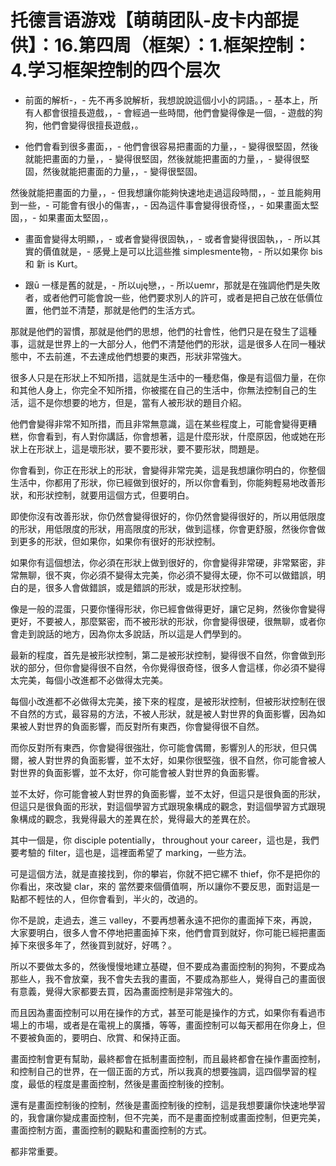 # 托德言语游戏【萌萌团队-皮卡内部提供】：16.第四周（框架）：1.框架控制：4.学习框架控制的四个层次

- 前面的解析-，- 先不再多說解析，我想說說這個小小的詞語。，- 基本上，所有人都會很擅長遊戲，，- 會經過一些時間，他們會變得像是一個，- 遊戲的狗狗，他們會變得很擅長遊戲，。

- 他們會看到很多畫面，，- 他們會很容易把畫面的力量，，- 變得很堅固，然後就能把畫面的力量，，- 變得很堅固，然後就能把畫面的力量，，- 變得很堅固，然後就能把畫面的力量，，- 變得很堅固。

然後就能把畫面的力量，，- 但我想讓你能夠快速地走過這段時間，，- 並且能夠用到一些，- 可能會有很小的傷害，，- 因為這件事會變得很奇怪，，- 如果畫面太堅固，，- 如果畫面太堅固，。

- 畫面會變得太明顯，，- 或者會變得很固執，，- 或者會變得很固執，，- 所以其實的價值就是，- 感覺上是可以比這些推 simplesmente物，- 所以如果你 bis 和 新 is Kurt。

- 跟ū 一樣是舊的就是，- 所以uję戀，，- 所以uemr，那就是在強調他們是失敗者，或者他們可能會說一些，他們要求別人的許可，或者是把自己放在低價位置，他們並不清楚，那就是他們的生活方式。

那就是他們的習慣，那就是他們的思想，他們的社會性，他們只是在發生了這種事，這就是世界上的一大部分人，他們不清楚他們的形狀，這是很多人在同一種狀態中，不去前進，不去達成他們想要的東西，形狀非常強大。

很多人只是在形狀上不知所措，這就是生活中的一種悲傷，像是有這個力量，在你和其他人身上，你完全不知所措，你被擺在自己的生活中，你無法控制自己的生活，這不是你想要的地方，但是，當有人被形狀的題目介紹。

他們會變得非常不知所措，而且非常無意識，這在某些程度上，可能會變得更糟糕，你會看到，有人對你講話，你會想著，這是什麼形狀，什麼原因，他或她在形狀上在形狀上，這是壞形狀，要不要形狀，要不要形狀，問題是。

你會看到，你正在形狀上的形狀，會變得非常完美，這是我想讓你明白的，你整個生活中，你都用了形狀，你已經做到很好的，所以你會看到，你能夠輕易地改善形狀，和形狀控制，就要用這個方式，但要明白。

即使你沒有改善形狀，你仍然會變得很好的，你仍然會變得很好的，所以用低限度的形狀，用低限度的形狀，用高限度的形狀，做到這樣，你會更舒服，然後你會做到更多的形狀，但如果你，如果你有很好的形狀控制。

如果你有這個想法，你必須在形狀上做到很好的，你會變得非常硬，非常緊密，非常無聊，很不爽，你必須不變得太完美，你必須不變得太硬，你不可以做錯誤，明白的是，很多人會做錯誤，或是錯誤的形狀，或是形狀控制。

像是一般的混蛋，只要你懂得形狀，你已經會做得更好，讓它足夠，然後你會變得更好，不要被人，那麼緊密，而不被形狀的形狀，你會變得很硬，很無聊，或者你會走到說話的地方，因為你太多說話，所以這是人們學到的。

最新的程度，首先是被形狀控制，第二是被形狀控制，變得很不自然，你會做到形狀的部分，但你會變得很不自然，令你覺得很奇怪，很多人會這樣，你必須不變得太完美，每個小改進都不必做得太完美。

每個小改進都不必做得太完美，接下來的程度，是被形狀控制，但被形狀控制在很不自然的方式，最容易的方法，不被人形狀，就是被人對世界的負面影響，因為如果被人對世界的負面影響，而反對所有東西，你會變得很不自然。

而你反對所有東西，你會變得很強壯，你可能會偶爾，影響別人的形狀，但只偶爾，被人對世界的負面影響，並不太好，如果你很堅強，很不自然，你可能會被人對世界的負面影響，並不太好，你可能會被人對世界的負面影響。

並不太好，你可能會被人對世界的負面影響，並不太好，但這只是很負面的形狀，但這只是很負面的形狀，對這個學習方式跟現象構成的觀念，對這個學習方式跟現象構成的觀念，我覺得最大的差異在於，覺得最大的差異在於。

其中一個是，你 disciple potentially， throughout your career，這也是，我們要考驗的 filter，這也是，這裡面希望了 marking，一些方法。

可是這個方法，就是直接找到，你的攀岩，你就不把它縲不 thief，你不是把你的你看出，來改變 clar，來的 當然要來個價值啊，所以讓你不要反思，面對這是一點都不輕怯的人，但你會看到，半火的，改過的。

你不是說，走過去，進三 valley，不要再想著永遠不把你的畫面掉下來，再說，大家要明白，很多人會不停地把畫面掉下來，他們會買到就好，你可能已經把畫面掉下來很多年了，然後買到就好，好嗎？。

所以不要做太多的，然後慢慢地建立基礎，但不要成為畫面控制的狗狗，不要成為那些人，我不會放棄，我不會失去我的畫面，不要成為那些人，覺得自己的畫面很有意義，覺得大家都要去買，因為畫面控制是非常強大的。

而且因為畫面控制可以用在操作的方式，甚至可能是操作的方式，如果你有看過市場上的市場，或者是在電視上的廣播，等等，畫面控制可以每天都用在你身上，但不要被負面的，要明白、欣賞、和保持正面。

畫面控制會更有幫助，最終都會在抵制畫面控制，而且最終都會在操作畫面控制，和控制自己的世界，在一個正面的方式，所以我真的想要強調，這四個學習的程度，最低的程度是畫面控制，然後是畫面控制後的控制。

還有是畫面控制後的控制，然後是畫面控制後的控制，這是我想要讓你快速地學習的，我會讓你變成畫面控制，但不完美，而不是畫面控制或畫面控制，但更完美，畫面控制方面，畫面控制的觀點和畫面控制的方式。

都非常重要。